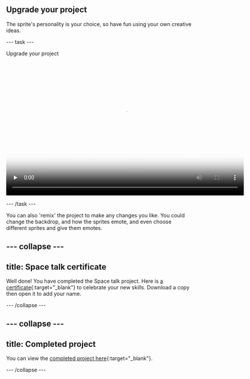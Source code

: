## Upgrade your project

The sprite's personality is your choice, so have fun using your own creative ideas.

--- task ---

Upgrade your project

<video width="640" height="360" controls preload="none" poster="images/space-talk-placeholder.png">
<source src="images/upgrade.mp4" type="video/mp4">
Your browser does not support WebM video, try FireFox or Chrome
</video>

--- /task ---

You can also 'remix' the project to make any changes you like. You could change the backdrop, and how the sprites emote, and even choose different sprites and give them emotes.
 

--- collapse ---
---
title: Space talk certificate
---

Well done! You have completed the Space talk project. Here is [a certificate](https://drive.google.com/file/d/18xx4uNIyRSty_2ujHkGDzGwTgfSGC1AF/view?usp=sharing){:target="_blank"} to celebrate your new skills. Download a copy then open it to add your name. 

--- /collapse ---

--- collapse ---
---
title: Completed project
---

You can view the [completed project here](https://scratch.mit.edu/projects/485673032/){:target="_blank"}.

--- /collapse ---

